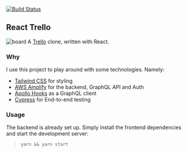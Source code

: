 [![Build Status](https://travis-ci.org/MarkPollmann/react-trello.svg?branch=master)](https://travis-ci.org/MarkPollmann/react-trello)

## React Trello

![`board`](http://g.recordit.co/jEHkR4C7BJ.gif)
A [Trello](trello.com) clone, written with React. 

### Why

I use this project to play around with some technologies. Namely: 
- [Tailwind CSS](https://tailwindcss.com/) for styling
- [AWS Amplify](https://github.com/aws-amplify/amplify-cli) for the backend, GraphQL API and Auth
- [Apollo Hooks](https://www.apollographql.com/docs/react/api/react-hooks/) as a GraphQL client
- [Cypress](https://www.cypress.io/) for End-to-end testing

### Usage

The backend is already set up. Simply install the frontend dependencies and start the development server:

> `yarn && yarn start`
